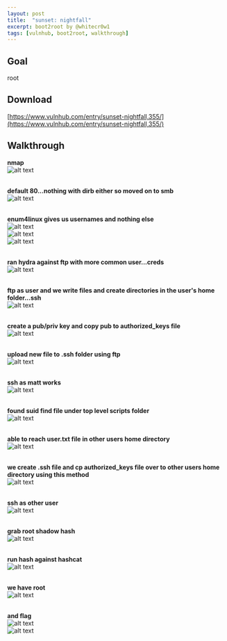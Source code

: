 ```yaml
---
layout: post
title:  "sunset: nightfall"
excerpt: boot2root by @whitecr0w1
tags: [vulnhub, boot2root, walkthrough]
---
```


## Goal #
root

## Download #
[https://www.vulnhub.com/entry/sunset-nightfall,355/](https://www.vulnhub.com/entry/sunset-nightfall,355/)

## Walkthrough #

**nmap**
<br>![alt text](../vulnhub/sunset_nightfall/nmap.png)
<br><br>

**default 80...nothing with dirb either so moved on to smb**
<br>![alt text](../vulnhub/sunset_nightfall/default80.png)
<br><br>

**enum4linux gives us usernames and nothing else**
<br>![alt text](../vulnhub/sunset_nightfall/e4l_1.png)
<br>![alt text](../vulnhub/sunset_nightfall/e4l_2.png)
<br>![alt text](../vulnhub/sunset_nightfall/e4l_3.png)
<br><br>

**ran hydra against ftp with more common user...creds**
<br>![alt text](../vulnhub/sunset_nightfall/hydra_ftp.png)
<br><br>

**ftp as user and we write files and create directories in the user's home folder...ssh**
<br>![alt text](../vulnhub/sunset_nightfall/ftp.png)
<br><br>

**create a pub/priv key and copy pub to authorized_keys file**
<br>![alt text](../vulnhub/sunset_nightfall/ssh_keygen.png)
<br><br>

**upload new file to .ssh folder using ftp**
<br>![alt text](../vulnhub/sunset_nightfall/ftp_authkeys.png)
<br><br>

**ssh as matt works**
<br>![alt text](../vulnhub/sunset_nightfall/ssh.png)
<br><br>

**found suid find file under top level scripts folder**
<br>![alt text](../vulnhub/sunset_nightfall/suid.png)
<br><br>

**able to reach user.txt file in other users home directory**
<br>![alt text](../vulnhub/sunset_nightfall/user.png)
<br><br>

**we create .ssh file and cp authorized_keys file over to other users home directory using this method**
<br>![alt text](../vulnhub/sunset_nightfall/find_cp.png)
<br><br>

**ssh as other user**
<br>![alt text](../vulnhub/sunset_nightfall/ssh_nightfall.png)
<br><br>

**grab root shadow hash**
<br>![alt text](../vulnhub/sunset_nightfall/sudo_shadow.png)
<br><br>

**run hash against hashcat**
<br>![alt text](../vulnhub/sunset_nightfall/hashcat.png)
<br><br>

**we have root**
<br>![alt text](../vulnhub/sunset_nightfall/root.png)
<br><br>

**and flag**
<br>![alt text](../vulnhub/sunset_nightfall/root_flag1.png)
<br>![alt text](../vulnhub/sunset_nightfall/root_flag2.png)
<br><br>